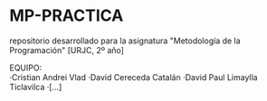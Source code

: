 # MP-PRACTICA
repositorio desarrollado para la asignatura "Metodología de la Programación" [URJC, 2º año]


EQUIPO:  
·Cristian Andrei Vlad
·David Cereceda Catalán
·David Paul Limaylla Ticlavilca
·[...]

